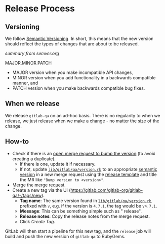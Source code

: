 # Release Process

## Versioning

We follow [Semantic Versioning](https://semver.org).  In short, this means that the new version should reflect the types of changes that are about to be released.

*summary from semver.org*

MAJOR.MINOR.PATCH

- MAJOR version when you make incompatible API changes,
- MINOR version when you add functionality in a backwards compatible manner, and
- PATCH version when you make backwards compatible bug fixes.

## When we release

We release `gitlab-qa` on an ad-hoc basis.  There is no regularity to when we release, we just release
when we make a change - no matter the size of the change.

## How-to

- Check if there is an [open merge request to bump the version](https://gitlab.com/gitlab-org/gitlab-qa/merge_requests?scope=all&utf8=%E2%9C%93&state=opened&search=bump+version) (to avoid creating a duplicate).
  - If there is one, update it if necessary.
  - If not, update [`lib/gitlab/qa/version.rb`] to an appropriate [semantic version](https://semver.org) in a new merge request using the [release template](https://gitlab.com/gitlab-org/gitlab-qa/blob/master/.gitlab/merge_request_templates/Release.md)
    and title the MR like `"Bump version to <version>"`.
- Merge the merge request.
- Create a new tag via the UI (https://gitlab.com/gitlab-org/gitlab-qa/-/tags/new).
  * **Tag name**: The same version found in [`lib/gitlab/qa/version.rb`], prefixed with `v`, e.g. if the version is `4.7.1`, the tag would be `v4.7.1`.
  * **Message**: This can be something simple such as "<version> release".
  * **Release notes**: Copy the release notes from the merge request.
  * Click *Create Tag*.
  
GitLab will then start a pipeline for this new tag, and the `release` job will build and push the new version of `gitlab-qa` to RubyGems.

[`lib/gitlab/qa/version.rb`]: https://gitlab.com/gitlab-org/gitlab-qa/blob/master/lib/gitlab/qa/version.rb#L3
